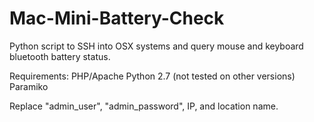 # Mac-Mini-Battery-Check
Python script to SSH into OSX systems and query mouse and keyboard bluetooth battery status.

Requirements:
PHP/Apache
Python 2.7 (not tested on other versions)
Paramiko

Replace "admin_user", "admin_password", IP, and location name.
